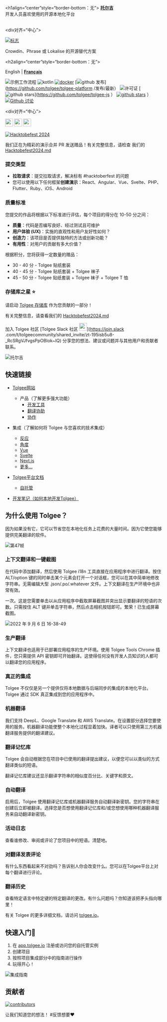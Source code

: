 <h1align=“center”style=“border-bottom：无”>
    <b>
        <a href="https://tolgee.io">托尔吉</a><br>
    </b>
    开发人员喜欢使用的开源本地化平台<br/>
    <br>
</h1>

<div对齐=“中心”>

[![标志](https://user-images.githubusercontent.com/18496315/188628892-33fcc282-26f1-4035-8105-95952bd93de9.svg)](https://tolgee.io)

Crowdin、Phrase 或 Lokalise 的开源替代方案

<h2align=“center”style=“border-bottom：无”>

English | [**Français**](README.fr.md)

</h2>

![示例工作流程](https://github.com/tolgee/tolgee-platform/actions/workflows/test.yml/badge.svg)
![kotlin](https://img.shields.io/github/languages/top/tolgee/tolgee-platform)
[![docker](https://img.shields.io/docker/v/tolgee/tolgee/latest?label=DockerHub)](https://hub.docker.com/repository/docker/tolgee/tolgee)
[![github 发布](https://img.shields.io/github/v/release/tolgee/tolgee-platform?label=GitHub%20Release)](https://github.com/tolgee/tolgee-platform /发布/最新）
![许可证](https://img.shields.io/badge/license-Apache%202%20%2F%20Tolgee%20EL-blue)
[![github stars](https://img.shields.io/github/stars/tolgee/tolgee-js?style=social&label=Tolgee%20JS)](https://github.com/tolgee/tolgee-js ）
[![github stars](https://img.shields.io/github/stars/tolgee/tolgee-platform?style=social&label=Tolgee%20Platform)](https://github.com/tolgee/tolgee-platform) ）
[![Github 讨论](https://img.shields.io/github/discussions/tolgee/tolgee-platform)](https://github.com/tolgee/tolgee-platform/discussions)
</div>


<div对齐=“中心”>

[<img src="https://img.shields.io/badge/-Facebook-424549?style=social&logo=facebook" height=25 />](https://www.facebook.com/Tolgee.i18n)
[<img src="https://img.shields.io/badge/-Twitter-424549?style=social&logo=twitter" height=25 />](https://twitter.com/Tolgee_i18n)
[<img src="https://img.shields.io/badge/-Linkedin-424549?style=social&logo=linkedin" height=25 />](https://www.linkedin.com/company/tolgee)
</div>

[![Hacktobefest 2024](https://github.com/user-attachments/assets/c25ea58a-4bcf-4cd1-8fb6-e418466a57cf)](./Hacktobefest2024.md)

我们正在为精彩的演示合并 PR 发送赠品！有关完整信息，请检查
我们的 [Hacktobefest2024.md](./Hacktobefest2024.md)

### 提交类型
- **拉取请求**：提交拉取请求，解决标有 #hacktoberfest 的问题
- 您可以使用以下任何框架**创建演示**：React、Angular、Vue、Svelte、PHP、Flutter、Ruby、iOS、Android

### 质量标准

您提交的作品将根据以下标准进行评估，每个项目的得分在 10-50 分之间：
- **质量**：代码是否编写良好、经过测试且可维护
- **用户体验 (UX)**：实施的直观性和用户友好性如何？
- **创造力**：该项目是否提供独特的方法或创新功能？
- **有用性**：对用户的贡献有多大价值？
    
根据积分，您将获得一定数量的赠品：
    
- 30 - 40 分 - Tolgee 贴纸套装
- 40 - 45 分 - Tolgee 贴纸套装 + Tolgee 袜子
- 45 - 50 分 - Tolgee 贴纸套装 + Tolgee 袜子 + Tolgee T 恤
    
### 存储库之星 ⭐

请启动 [Tolgee 存储库](https://github.com/tolgee/tolgee-platform) 作为您贡献的一部分！

有关完整信息，请查看我们的 [Hacktobefest2024.md](./Hacktobefest2024.md)

加入 Tolgee 社区 [Tolgee Slack 社区 <img src="https://img.shields.io/badge/-Tolgee Comunity-424549?style=social&logo=slack" height=25 />](https://join.slack .com/t/tolgeecommunity/shared_invite/zt-195isb5u8-_RcSRgVJfvgsPpOBIok~IQ) 分享您的想法、建议或问题并与其他用户和贡献者联系。

![托尔吉](https://user-images.githubusercontent.com/18496315/188632536-3547fd70-755c-4a32-9b1e-fb1afbf84b33.png)

## 快速链接
- [Tolgee网站](https://tolgee.io)

  - 产品（了解更多强大功能）
    - [开发工具](https://tolgee.io/features/dev-tools)
    - [翻译协助](https://tolgee.io/features/translation-assistance)
    - [协作](https://tolgee.io/features/collaboration)
- 集成（了解如何将 Tolgee 与您喜欢的技术集成）
  - [反应](https://tolgee.io/integrations/react)
  - [角度](https://tolgee.io/integrations/angular)
  - [Vue](https://tolgee.io/integrations/vue)
  - [Svelte](https://tolgee.io/integrations/svelte)
  - [Next.js](https://tolgee.io/integrations/next)
  - [更多...](https://tolgee.io/integrations/all)
- [Tolgee平台文档](https://tolgee.io/docs/platform)
  - [自托管](https://tolgee.io/docs/platform/self_hosting/running_with_docker)
- [开发笔记（如何本地开发Tolgee）](https://github.com/tolgee/tolgee-platform/wiki/Development)

## 为什么使用 Tolgee？

因为如果没有它，它可以节省您在本地化任务上花费的大量时间。因为它使您能够提供完美翻译的软件。 

![第47帧](https://user-images.githubusercontent.com/18496315/188637819-ac4eb02d-7859-4ca8-9807-27818a52782d.png)

### 上下文翻译和一键截图

在代码中添加翻译，然后使用 Tolgee i18n 工具直接在应用程序中进行翻译。按住 ALT/option 键的同时单击某个元素会打开一个对话框，您可以在其中简单地修改字符串。无需编辑大型 .json/.po/.whatever 文件。上下文翻译在生产环境中也非常有效。

一次。这是您需要单击以从应用程序中截取屏幕截图并突出显示要翻译的短语的次数。只需按住 ALT 键并单击字符串，然后点击相机按钮即可。繁荣！已生成屏幕截图。

![2022 年 9 月 6 日 16-38-49](https://user-images.githubusercontent.com/18496315/188672133-064d2a26-e414-4f5e-ab43-549af8cb2145.gif)

### 生产翻译

上下文翻译也适用于已部署应用程序的生产环境。使用 Tolgee Tools Chrome 插件，您只需提供 API 密钥即可开始翻译。这使得任何没有开发人员知识的人都可以翻译您的应用程序。

### 真正的集成

Tolgee 不仅仅是另一个提供仅将本地数据与后端同步的集成的本地化平台。 Tolgee 通过 SDK 真正集成到您的应用程序中。

### 机器翻译

我们支持 DeepL、Google Translate 和 AWS Translate。在设置部分选择您要使用的服务。机器翻译功能使整个本地化过程显着加快。译者可以只使用第三方机器翻译服务提供的翻译建议。

### 翻译记忆库

Tolgee 会自动根据您在项目中已使用的翻译提出建议，以便您可以以类似的方式翻译类似的短语。

翻译记忆库建议还显示翻译字符串的相似度百分比、关键字和原文。

### 自动翻译

启用后，Tolgee 使用翻译记忆库或机器翻译服务自动翻译新密钥。您的字符串在创建后立即被翻译。选择您是否想使用翻译记忆库和/或您想使用哪种机器翻译服务来自动翻译新密钥。

### 活动日志

查看谁修改、审阅或评论了您项目中的短语。清楚地。

### 对翻译发表评论

有什么东西看起来不对劲吗？告诉别人你会改变什么。您可以在Tolgee平台上对每个翻译进行评论。

### 翻译历史

查看特定语言中特定键的特定翻译的更改。有什么问题吗？你知道该把矛头指向哪里！

有关 Tolgee 的更多详细文档，请访问 [tolgee.io](https://tolgee.io)。

## 快速入门🚀

1. 在 [app.tolgee.io](https://app.tolgee.io/sign_up) 注册或访问您的自托管实例
2. 创建项目
3. 按照项目集成部分中的指南进行操作
4. 玩得开心！

![集成指南](https://user-images.githubusercontent.com/18496315/188818166-d70d4676-7bd2-4328-91eb-720add935ab6.gif)

## 贡献者

<a href="https://github.com/tolgee/tolgee-platform/graphs/contributors">
  <img alt="contributors" src="https://contrib.rocks/image?repo=tolgee/tolgee-platform"/>
</a>

让我们知道您的想法！ #反馈想要❤️






















